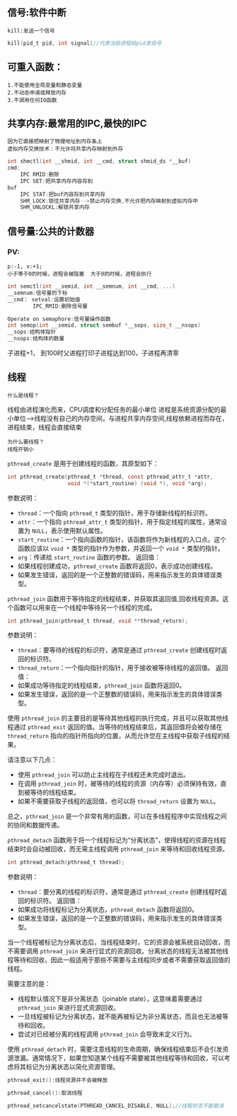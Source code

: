## 信号:软件中断

    kill:发送一个信号
```c
kill(pid_t pid, int signal)//代表当前进程给pid发信号
```

## 可重入函数：
    1.不能使用全局变量和静态变量
    2.不动态申请或释放内存
    3.不调用任何IO函数

## 共享内存:最常用的IPC,最快的IPC
    因为它直接把映射了物理地址到内存条上
    虚拟内存交换技术：不允许将共享内存映射到外存

```c
int shmctl(int __shmid, int __cmd, struct shmid_ds *__buf)
cmd:
    IPC RMID:删除
    IPC SET:把共享内存内容存到
buf
    IPC STAT:把buf内容存到共享内存
    SHM_LOCK:锁住共享内存-->禁止内存交换,不允许把内存映射到虚拟内存中
    SHM_UNLOCKL:解锁共享内存
```


## 信号量:公共的计数器
### PV:
    p:-1, v:+1; 
    小于等于0的时候，进程会被阻塞  大于0的时候，进程会执行

```c
int semctl(int __semid, int __semnum, int __cmd, ...)
__semnum:信号量的下标
__cmd： setval:设置初始值
        IPC_RMID:删除信号量
```


```c
Operate on semaphore:信号量操作函数
int semop(int __semid, struct sembuf *__sops, size_t __nsops)
__sops:结构体指针
__nsops:结构体的数量
```

子进程+1， 到100时父进程打印子进程达到100，子进程再清零


## 线程
    什么是线程？
线程由进程演化而来，CPU调度和分配任务的最小单位
进程是系统资源分配的最小单位-->线程没有自己的内存空间，与进程共享内存空间,线程依赖进程而存在，进程结束，线程会直接结束

    为什么要线程？
    线程开销小

`pthread_create` 是用于创建线程的函数，其原型如下：
```c
int pthread_create(pthread_t *thread, const pthread_attr_t *attr,
                   void *(*start_routine) (void *), void *arg);
```
参数说明：
- `thread`：一个指向 `pthread_t` 类型的指针，用于存储新线程的标识符。
- `attr`：一个指向 `pthread_attr_t` 类型的指针，用于指定线程的属性，通常设置为 `NULL`，表示使用默认属性。
- `start_routine`：一个指向函数的指针，该函数将作为新线程的入口点。这个函数应该以 `void *` 类型的指针作为参数，并返回一个 `void *` 类型的指针。
- `arg`：传递给 `start_routine` 函数的参数。
返回值：
- 如果线程创建成功，`pthread_create` 函数将返回0，表示成功创建线程。
- 如果发生错误，返回的是一个正整数的错误码，用来指示发生的具体错误类型。


`pthread_join` 函数用于等待指定的线程结束，并获取其返回值,回收线程资源。这个函数可以用来在一个线程中等待另一个线程的完成。
```c
int pthread_join(pthread_t thread, void **thread_return);
```
参数说明：
- `thread`：要等待的线程的标识符，通常是通过 `pthread_create` 创建线程时返回的标识符。
- `thread_return`：一个指向指针的指针，用于接收被等待线程的返回值。
返回值：
- 如果成功等待指定的线程结束，`pthread_join` 函数将返回0。
- 如果发生错误，返回的是一个正整数的错误码，用来指示发生的具体错误类型。

使用 `pthread_join` 的主要目的是等待其他线程的执行完成，并且可以获取其他线程通过 `pthread_exit` 返回的值。当等待的线程结束后，其返回值将会被存储在 `thread_return` 指向的指针所指向的位置，从而允许您在主线程中获取子线程的结果。

请注意以下几点：
- 使用 `pthread_join` 可以防止主线程在子线程还未完成时退出。
- 在调用 `pthread_join` 时，被等待的线程的资源（内存等）必须保持有效，直到被等待的线程结束。
- 如果不需要获取子线程的返回值，也可以将 `thread_return` 设置为 `NULL`。

总之，`pthread_join` 是一个非常有用的函数，可以在多线程程序中实现线程之间的协同和数据传递。


`pthread_detach` 函数用于将一个线程标记为“分离状态”，使得线程的资源在线程结束时会自动被回收，而无需主线程调用 `pthread_join` 来等待和回收线程资源。
```c
int pthread_detach(pthread_t thread);
```
参数说明：
- `thread`：要分离的线程的标识符，通常是通过 `pthread_create` 创建线程时返回的标识符。
返回值：
- 如果成功将线程标记为分离状态，`pthread_detach` 函数将返回0。
- 如果发生错误，返回的是一个正整数的错误码，用来指示发生的具体错误类型。

当一个线程被标记为分离状态后，当线程结束时，它的资源会被系统自动回收，而不需要调用 `pthread_join` 来进行显式的资源回收。分离状态的线程无法被其他线程等待和回收，因此一般适用于那些不需要与主线程同步或者不需要获取返回值的线程。

需要注意的是：
- 线程默认情况下是非分离状态（joinable state），这意味着需要通过 `pthread_join` 来进行显式资源回收。
- 一旦线程被标记为分离状态，就不能再被标记为非分离状态，而且也无法被等待和回收。
- 尝试对已经被分离的线程调用 `pthread_join` 会导致未定义行为。

使用 `pthread_detach` 时，需要注意线程的生命周期，确保线程结束后不会引发资源泄漏。通常情况下，如果您知道某个线程不需要被其他线程等待和回收，可以考虑将其标记为分离状态以简化资源管理。

```c
pthread_exit():线程资源并不会被释放

pthread_cancel():取消线程

pthread_setcancelstate(PTHREAD_CANCEL_DISABLE, NULL);//线程状态不能取消


```
